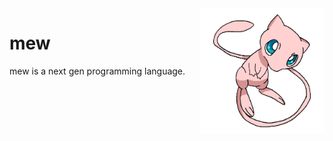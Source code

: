 <img width="200px" height="200px" align="right" alt="mew" src="./assets/mew.png" title="togepi"/>

# mew
mew is a next gen programming language.